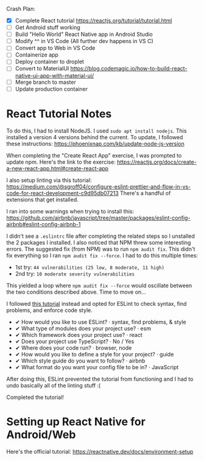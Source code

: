 Crash Plan:


* [X] Complete React tutorial	 https://reactjs.org/tutorial/tutorial.html
* [ ] Get Android stuff working
* [ ] Build "Hello World" React Native app in Android Studio
* [ ] Modify ^^ in VS Code (All further dev happens in VS C)
* [ ] Convert app to Web in VS Code
* [ ] Containerize app
* [ ] Deploy container to droplet
* [ ] Convert to MaterialUI https://blog.codemagic.io/how-to-build-react-native-ui-app-with-material-ui/
* [ ] Merge branch to master
* [ ] Update production container

# React Tutorial Notes
To do this, I had to install NodeJS. I used `sudo apt install nodejs`. This installed a version 4 versions behind the current. To update, I followed these instructions:
https://phoenixnap.com/kb/update-node-js-version

When completing the "Create React App" exercise, I was prompted to update npm. Here's the link to the exercise:
https://reactjs.org/docs/create-a-new-react-app.html#create-react-app

I also setup linting via this tutorial:
https://medium.com/@sgroff04/configure-eslint-prettier-and-flow-in-vs-code-for-react-development-c9d95db07213
There's a handful of extensions that get installed.

I ran into some warnings when trying to install this:
https://github.com/airbnb/javascript/tree/master/packages/eslint-config-airbnb#eslint-config-airbnb-1

I didn't see a `.eslintrc` file after completing the related steps so I unstalled the 2 packages I installed. I also noticed that NPM threw some interesting errors. The suggested fix (from NPM) was to run `npm audit fix`. This didn't fix everything so I ran `npm audit fix --force`. I had to do this multiple times: 
* 1st try: `44 vulnerabilities (25 low, 8 moderate, 11 high)`
* 2nd try: `10 moderate severity vulnerabilities`

This yielded a loop where `npm audit fix --force` would oscillate between the two conditions described above. Time to move on...

I followed [this tutorial](https://code.visualstudio.com/docs/nodejs/reactjs-tutorial) instead and opted for ESLint to check syntax, find problems, and enforce code style. 

* ✔ How would you like to use ESLint? · syntax, find problems, & style
* ✔ What type of modules does your project use? · esm
* ✔ Which framework does your project use? · react
* ✔ Does your project use TypeScript? · No / Yes
* ✔ Where does your code run? · browser, node
* ✔ How would you like to define a style for your project? · guide
* ✔ Which style guide do you want to follow? · airbnb
* ✔ What format do you want your config file to be in? · JavaScript

After doing this, ESLint prevented the tutorial from functioning and I had to undo basically all of the linting stuff :(

Completed the tutorial!

# Setting up React Native for Android/Web
Here's the official tutorial: https://reactnative.dev/docs/environment-setup
